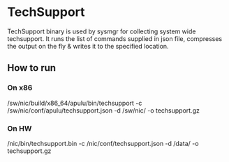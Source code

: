 # TechSupport
TechSupport binary is used by sysmgr for collecting system wide techsupport.
It runs the list of commands supplied in json file,
compresses the output on the fly & writes it to the specified location.

## How to run

### On x86

 /sw/nic/build/x86_64/apulu/bin/techsupport -c /sw/nic/conf/apulu/techsupport.json -d /sw/nic/ -o techsupport.gz

### On HW

 /nic/bin/techsupport.bin -c /nic/conf/techsupport.json -d /data/ -o techsupport.gz

